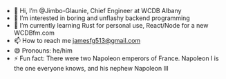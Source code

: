 - 👋 Hi, I’m @Jimbo-Glaunie, Chief Engineer at WCDB Albany
- 👀 I’m interested in boring and unflashy backend programming
- 🌱 I’m currently learning Rust for personal use, React/Node for a new WCDBfm.com
- 📫 How to reach me jamesfg513@gmail.com
- 😄 Pronouns: he/him
- ⚡ Fun fact: There were two Napoleon emperors of France. Napoleon I is the one everyone knows, and his nephew Napoleon III

<!---
Jimbo-Glaunie/Jimbo-Glaunie is a ✨ special ✨ repository because its `README.md` (this file) appears on your GitHub profile.
You can click the Preview link to take a look at your changes.
--->
